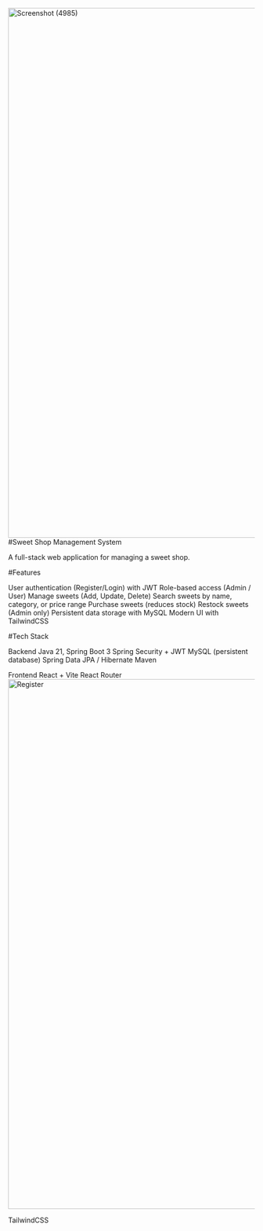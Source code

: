 <img width="1920" height="1080" alt="Screenshot (4985)" src="https://github.com/user-attachments/assets/2de5662c-a7ac-43a3-b502-a82822662f44" />#Sweet Shop Management System

A full-stack web application for managing a sweet shop.

#Features

User authentication (Register/Login) with JWT
Role-based access (Admin / User)
Manage sweets (Add, Update, Delete)
Search sweets by name, category, or price range
Purchase sweets (reduces stock)
Restock sweets (Admin only)
Persistent data storage with MySQL
Modern UI with TailwindCSS

#Tech Stack

Backend
Java 21, Spring Boot 3
Spring Security + JWT
MySQL (persistent database)
Spring Data JPA / Hibernate
Maven

Frontend
React + Vite
React Router
<img width="1920" height="1080" alt="Register" src="https://github.com/user-attachments/assets/ae7129bc-efab-441e-b3a6-fc8fb72cded5" />


TailwindCSS
